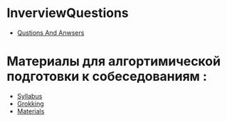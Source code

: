 # InverviewQuestions
- [Qustions And Anwsers](QustionsAndAnswers.md)

# Материалы для алгортимической подготовки к собеседованиям :
- [Syllabus](Syllabus.md)
- [Grokking](Grokking.md)
- [Materials](Materials.md)
